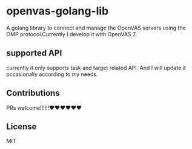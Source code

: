 # openvas-golang-lib

A golang library to connect and manage the OpenVAS servers using the OMP protocol.Currently I develop it with OpenVAS 7.

## supported API
currently it only supports task and target related API. And I will update it occasionally according to my needs.

## Contributions
PRs welcome!!!!!!❤️❤️❤️❤️❤️❤️
## License
MIT 

